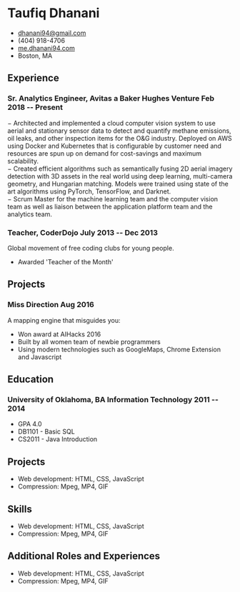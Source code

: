 <!-- The (first) h1 will be used as the <title> of the HTML page -->
# Taufiq Dhanani

<!-- The unordered list immediately after the h1 will be formatted on a single
line. It is intended to be used for contact details -->
- <dhanani94@gmail.com>
- (404) 918-4706
- [me.dhanani94.com](http://me.dhanani94.com)
- Boston, MA

## Experience

<!-- You have to wrap the "left" and "right" half of these headings in spans by
hand -->
### <span>Sr. Analytics Engineer, Avitas a Baker Hughes Venture</span> <span>Feb 2018 -- Present</span>
− Architected and implemented a cloud computer vision system to use aerial and stationary sensor data to detect and quantify 
methane emissions, oil leaks, and other inspection items for the O&G industry. Deployed on AWS using Docker and Kubernetes 
that is configurable by customer need and resources are spun up on demand for cost-savings and maximum scalability.  
− Created efficient algorithms such as semantically fusing 2D aerial imagery detection with 3D assets in the real world using deep 
learning, multi-camera geometry, and Hungarian matching. Models were trained using state of the art algorithms using 
PyTorch, TensorFlow, and Darknet.  
− Scrum Master for the machine learning team and the computer vision team as well as liaison between the application platform 
team and the analytics team. 

### <span>Teacher, CoderDojo</span> <span>July 2013 -- Dec 2013</span>

Global movement of free coding clubs for young people.

 - Awarded 'Teacher of the Month'

## Projects

### <span>Miss Direction</span> <span>Aug 2016</span>

A mapping engine that misguides you:

   - Won award at AIHacks 2016
   - Built by all women team of newbie programmers
   - Using modern technologies such as GoogleMaps, Chrome Extension and Javascript

## Education

### <span>University of Oklahoma, BA Information Technology</span> <span>2011 -- 2014</span>

  - GPA 4.0
  - DB1101 - Basic SQL
  - CS2011 - Java Introduction

## Projects

 - Web development: HTML, CSS, JavaScript
 - Compression: Mpeg, MP4, GIF

## Skills

 - Web development: HTML, CSS, JavaScript
 - Compression: Mpeg, MP4, GIF

## Additional Roles and Experiences

 - Web development: HTML, CSS, JavaScript
 - Compression: Mpeg, MP4, GIF
